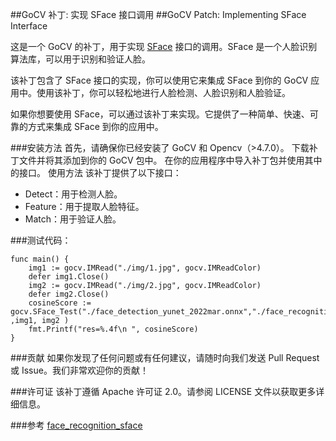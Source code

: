 ##GoCV 补丁: 实现 SFace 接口调用
##GoCV Patch: Implementing SFace Interface

这是一个 GoCV 的补丁，用于实现 [SFace](https://github.com/opencv/opencv/blob/4.x/modules/objdetect/src/face_detect.cpp) 接口的调用。SFace 是一个人脸识别算法库，可以用于识别和验证人脸。

该补丁包含了 SFace 接口的实现，你可以使用它来集成 SFace 到你的 GoCV 应用中。使用该补丁，你可以轻松地进行人脸检测、人脸识别和人脸验证。

如果你想要使用 SFace，可以通过该补丁来实现。它提供了一种简单、快速、可靠的方式来集成 SFace 到你的应用中。

###安装方法
首先，请确保你已经安装了 GoCV 和 Opencv（>4.7.0）。
下载补丁文件并将其添加到你的 GoCV 包中。
在你的应用程序中导入补丁包并使用其中的接口。
使用方法
该补丁提供了以下接口：

* Detect：用于检测人脸。
* Feature：用于提取人脸特征。
* Match：用于验证人脸。

###测试代码：

    func main() {
        img1 := gocv.IMRead("./img/1.jpg", gocv.IMReadColor)
        defer img1.Close()
        img2 := gocv.IMRead("./img/2.jpg", gocv.IMReadColor)
        defer img2.Close()
        cosineScore :=  gocv.SFace_Test("./face_detection_yunet_2022mar.onnx","./face_recognition_sface_2021dec.onnx" ,img1, img2 ) 
        fmt.Printf("res=%.4f\n ", cosineScore)
    }
###贡献
如果你发现了任何问题或有任何建议，请随时向我们发送 Pull Request 或 Issue。我们非常欢迎你的贡献！

###许可证
该补丁遵循 Apache 许可证 2.0。请参阅 LICENSE 文件以获取更多详细信息。

###参考
[face_recognition_sface](https://github.com/opencv/opencv_zoo/tree/master/models/face_recognition_sface)

